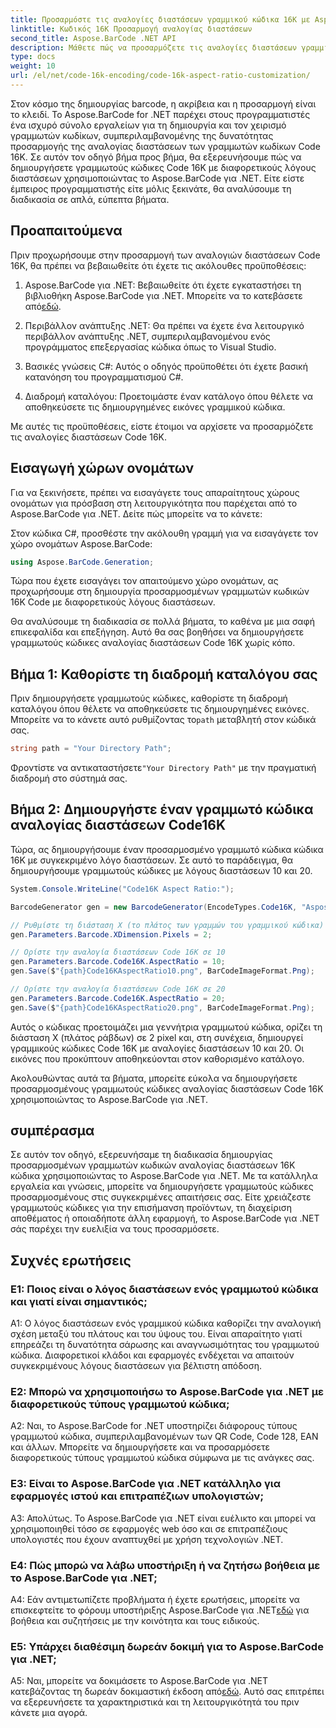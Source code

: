 ```yaml
---
title: Προσαρμόστε τις αναλογίες διαστάσεων γραμμικού κώδικα 16K με Aspose.BarCode για .NET
linktitle: Κωδικός 16K Προσαρμογή αναλογίας διαστάσεων
second_title: Aspose.BarCode .NET API
description: Μάθετε πώς να προσαρμόζετε τις αναλογίες διαστάσεων γραμμικού κώδικα Code 16K χρησιμοποιώντας το Aspose.BarCode για .NET. Δημιουργήστε ακριβείς γραμμωτούς κώδικες για τις εφαρμογές σας.
type: docs
weight: 10
url: /el/net/code-16k-encoding/code-16k-aspect-ratio-customization/
---
```

Στον κόσμο της δημιουργίας barcode, η ακρίβεια και η προσαρμογή είναι το κλειδί. Το Aspose.BarCode for .NET παρέχει στους προγραμματιστές ένα ισχυρό σύνολο εργαλείων για τη δημιουργία και τον χειρισμό γραμμωτών κωδίκων, συμπεριλαμβανομένης της δυνατότητας προσαρμογής της αναλογίας διαστάσεων των γραμμωτών κωδίκων Code 16K. Σε αυτόν τον οδηγό βήμα προς βήμα, θα εξερευνήσουμε πώς να δημιουργήσετε γραμμωτούς κώδικες Code 16K με διαφορετικούς λόγους διαστάσεων χρησιμοποιώντας το Aspose.BarCode για .NET. Είτε είστε έμπειρος προγραμματιστής είτε μόλις ξεκινάτε, θα αναλύσουμε τη διαδικασία σε απλά, εύπεπτα βήματα.

## Προαπαιτούμενα

Πριν προχωρήσουμε στην προσαρμογή των αναλογιών διαστάσεων Code 16K, θα πρέπει να βεβαιωθείτε ότι έχετε τις ακόλουθες προϋποθέσεις:

1.  Aspose.BarCode για .NET: Βεβαιωθείτε ότι έχετε εγκαταστήσει τη βιβλιοθήκη Aspose.BarCode για .NET. Μπορείτε να το κατεβάσετε από[εδώ](https://releases.aspose.com/barcode/net/).

2. Περιβάλλον ανάπτυξης .NET: Θα πρέπει να έχετε ένα λειτουργικό περιβάλλον ανάπτυξης .NET, συμπεριλαμβανομένου ενός προγράμματος επεξεργασίας κώδικα όπως το Visual Studio.

3. Βασικές γνώσεις C#: Αυτός ο οδηγός προϋποθέτει ότι έχετε βασική κατανόηση του προγραμματισμού C#.

4. Διαδρομή καταλόγου: Προετοιμάστε έναν κατάλογο όπου θέλετε να αποθηκεύσετε τις δημιουργημένες εικόνες γραμμικού κώδικα.

Με αυτές τις προϋποθέσεις, είστε έτοιμοι να αρχίσετε να προσαρμόζετε τις αναλογίες διαστάσεων Code 16K.

## Εισαγωγή χώρων ονομάτων

Για να ξεκινήσετε, πρέπει να εισαγάγετε τους απαραίτητους χώρους ονομάτων για πρόσβαση στη λειτουργικότητα που παρέχεται από το Aspose.BarCode για .NET. Δείτε πώς μπορείτε να το κάνετε:

Στον κώδικα C#, προσθέστε την ακόλουθη γραμμή για να εισαγάγετε τον χώρο ονομάτων Aspose.BarCode:

```csharp
using Aspose.BarCode.Generation;
```

Τώρα που έχετε εισαγάγει τον απαιτούμενο χώρο ονομάτων, ας προχωρήσουμε στη δημιουργία προσαρμοσμένων γραμμωτών κωδικών 16K Code με διαφορετικούς λόγους διαστάσεων.

Θα αναλύσουμε τη διαδικασία σε πολλά βήματα, το καθένα με μια σαφή επικεφαλίδα και επεξήγηση. Αυτό θα σας βοηθήσει να δημιουργήσετε γραμμωτούς κώδικες αναλογίας διαστάσεων Code 16K χωρίς κόπο.

## Βήμα 1: Καθορίστε τη διαδρομή καταλόγου σας

 Πριν δημιουργήσετε γραμμωτούς κώδικες, καθορίστε τη διαδρομή καταλόγου όπου θέλετε να αποθηκεύσετε τις δημιουργημένες εικόνες. Μπορείτε να το κάνετε αυτό ρυθμίζοντας το`path` μεταβλητή στον κώδικά σας.

```csharp
string path = "Your Directory Path";
```

 Φροντίστε να αντικαταστήσετε`"Your Directory Path"` με την πραγματική διαδρομή στο σύστημά σας.

## Βήμα 2: Δημιουργήστε έναν γραμμωτό κώδικα αναλογίας διαστάσεων Code16K

Τώρα, ας δημιουργήσουμε έναν προσαρμοσμένο γραμμωτό κώδικα κώδικα 16K με συγκεκριμένο λόγο διαστάσεων. Σε αυτό το παράδειγμα, θα δημιουργήσουμε γραμμωτούς κώδικες με λόγους διαστάσεων 10 και 20.

```csharp
System.Console.WriteLine("Code16K Aspect Ratio:");

BarcodeGenerator gen = new BarcodeGenerator(EncodeTypes.Code16K, "Aspose.BarCode");

// Ρυθμίστε τη διάσταση Χ (το πλάτος των γραμμών του γραμμικού κώδικα) σε pixel
gen.Parameters.Barcode.XDimension.Pixels = 2;

// Ορίστε την αναλογία διαστάσεων Code 16K σε 10
gen.Parameters.Barcode.Code16K.AspectRatio = 10;
gen.Save($"{path}Code16KAspectRatio10.png", BarCodeImageFormat.Png);

// Ορίστε την αναλογία διαστάσεων Code 16K σε 20
gen.Parameters.Barcode.Code16K.AspectRatio = 20;
gen.Save($"{path}Code16KAspectRatio20.png", BarCodeImageFormat.Png);
```

Αυτός ο κώδικας προετοιμάζει μια γεννήτρια γραμμωτού κώδικα, ορίζει τη διάσταση Χ (πλάτος ράβδων) σε 2 pixel και, στη συνέχεια, δημιουργεί γραμμικούς κώδικες Code 16K με αναλογίες διαστάσεων 10 και 20. Οι εικόνες που προκύπτουν αποθηκεύονται στον καθορισμένο κατάλογο.

Ακολουθώντας αυτά τα βήματα, μπορείτε εύκολα να δημιουργήσετε προσαρμοσμένους γραμμωτούς κώδικες αναλογίας διαστάσεων Code 16K χρησιμοποιώντας το Aspose.BarCode για .NET.

## συμπέρασμα

Σε αυτόν τον οδηγό, εξερευνήσαμε τη διαδικασία δημιουργίας προσαρμοσμένων γραμμωτών κωδικών αναλογίας διαστάσεων 16K κώδικα χρησιμοποιώντας το Aspose.BarCode για .NET. Με τα κατάλληλα εργαλεία και γνώσεις, μπορείτε να δημιουργήσετε γραμμωτούς κώδικες προσαρμοσμένους στις συγκεκριμένες απαιτήσεις σας. Είτε χρειάζεστε γραμμωτούς κώδικες για την επισήμανση προϊόντων, τη διαχείριση αποθέματος ή οποιαδήποτε άλλη εφαρμογή, το Aspose.BarCode για .NET σάς παρέχει την ευελιξία να τους προσαρμόσετε.

## Συχνές ερωτήσεις

### Ε1: Ποιος είναι ο λόγος διαστάσεων ενός γραμμωτού κώδικα και γιατί είναι σημαντικός;

A1: Ο λόγος διαστάσεων ενός γραμμικού κώδικα καθορίζει την αναλογική σχέση μεταξύ του πλάτους και του ύψους του. Είναι απαραίτητο γιατί επηρεάζει τη δυνατότητα σάρωσης και αναγνωσιμότητας του γραμμωτού κώδικα. Διαφορετικοί κλάδοι και εφαρμογές ενδέχεται να απαιτούν συγκεκριμένους λόγους διαστάσεων για βέλτιστη απόδοση.

### Ε2: Μπορώ να χρησιμοποιήσω το Aspose.BarCode για .NET με διαφορετικούς τύπους γραμμωτού κώδικα;

A2: Ναι, το Aspose.BarCode for .NET υποστηρίζει διάφορους τύπους γραμμωτού κώδικα, συμπεριλαμβανομένων των QR Code, Code 128, EAN και άλλων. Μπορείτε να δημιουργήσετε και να προσαρμόσετε διαφορετικούς τύπους γραμμωτού κώδικα σύμφωνα με τις ανάγκες σας.

### Ε3: Είναι το Aspose.BarCode για .NET κατάλληλο για εφαρμογές ιστού και επιτραπέζιων υπολογιστών;

Α3: Απολύτως. Το Aspose.BarCode για .NET είναι ευέλικτο και μπορεί να χρησιμοποιηθεί τόσο σε εφαρμογές web όσο και σε επιτραπέζιους υπολογιστές που έχουν αναπτυχθεί με χρήση τεχνολογιών .NET.

### Ε4: Πώς μπορώ να λάβω υποστήριξη ή να ζητήσω βοήθεια με το Aspose.BarCode για .NET;

 A4: Εάν αντιμετωπίζετε προβλήματα ή έχετε ερωτήσεις, μπορείτε να επισκεφτείτε το φόρουμ υποστήριξης Aspose.BarCode για .NET[εδώ](https://forum.aspose.com/c/barcode/13) για βοήθεια και συζητήσεις με την κοινότητα και τους ειδικούς.

### Ε5: Υπάρχει διαθέσιμη δωρεάν δοκιμή για το Aspose.BarCode για .NET;

 A5: Ναι, μπορείτε να δοκιμάσετε το Aspose.BarCode για .NET κατεβάζοντας τη δωρεάν δοκιμαστική έκδοση από[εδώ](https://releases.aspose.com/). Αυτό σας επιτρέπει να εξερευνήσετε τα χαρακτηριστικά και τη λειτουργικότητά του πριν κάνετε μια αγορά.
